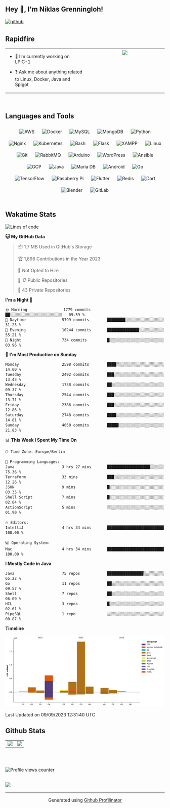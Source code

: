## Hey 👋, I'm Niklas Grenningloh!  
  

<a href="https://github.com/base2code" target="_blank">
<img src=https://img.shields.io/badge/github-%2324292e.svg?&style=for-the-badge&logo=github&logoColor=white alt=github style="margin-bottom: 5px;" />
</a>  
  

<br/>  


## Rapidfire  
<table><tr><td valign="top" width="50%">

- 🌱 I’m currently working on LPIC-1
  

- ❓ Ask me about anything related to Linux, Docker, Java and Spigot  


</td><td valign="top" width="50%">

<div align="center">
<img src="https://rishavanand.github.io/static/images/greetings.gif" align="center" style="width: 100%" />
</div>  


</td></tr></table>  

<br/>  


## Languages and Tools  
<div align="center">  
<img style="margin: 10px" src="https://profilinator.rishav.dev/skills-assets/amazonwebservices-original-wordmark.svg" alt="AWS" height="25" />  
<img style="margin: 10px" src="https://profilinator.rishav.dev/skills-assets/docker-original-wordmark.svg" alt="Docker" height="25" />  
<img style="margin: 10px" src="https://profilinator.rishav.dev/skills-assets/mysql-original-wordmark.svg" alt="MySQL" height="25" />  
<img style="margin: 10px" src="https://profilinator.rishav.dev/skills-assets/mongodb-original-wordmark.svg" alt="MongoDB" height="25" />  
<img style="margin: 10px" src="https://profilinator.rishav.dev/skills-assets/python-original.svg" alt="Python" height="25" />  
<img style="margin: 10px" src="https://profilinator.rishav.dev/skills-assets/nginx-original.svg" alt="Nginx" height="25" />  
<img style="margin: 10px" src="https://profilinator.rishav.dev/skills-assets/kubernetes-icon.svg" alt="Kubernetes" height="25" />  
<img style="margin: 10px" src="https://profilinator.rishav.dev/skills-assets/gnu_bash-icon.svg" alt="Bash" height="25" />  
<img style="margin: 10px" src="https://profilinator.rishav.dev/skills-assets/flask.png" alt="Flask" height="25" />  
<img style="margin: 10px" src="https://profilinator.rishav.dev/skills-assets/xampp.png" alt="XAMPP" height="25" />  
<img style="margin: 10px" src="https://profilinator.rishav.dev/skills-assets/linux-original.svg" alt="Linux" height="25" />  
<img style="margin: 10px" src="https://profilinator.rishav.dev/skills-assets/git-scm-icon.svg" alt="Git" height="25" />  
<img style="margin: 10px" src="https://profilinator.rishav.dev/skills-assets/rabbitmq-icon.svg" alt="RabbitMQ" height="25" />  
<img style="margin: 10px" src="https://profilinator.rishav.dev/skills-assets/arduino.png" alt="Arduino" height="25" />  
<img style="margin: 10px" src="https://profilinator.rishav.dev/skills-assets/wordpress.png" alt="WordPress" height="25" />  
<img style="margin: 10px" src="https://profilinator.rishav.dev/skills-assets/ansible.png" alt="Ansible" height="25" />  
<img style="margin: 10px" src="https://profilinator.rishav.dev/skills-assets/google_cloud-icon.svg" alt="GCP" height="25" />  
<img style="margin: 10px" src="https://profilinator.rishav.dev/skills-assets/java-original-wordmark.svg" alt="Java" height="25" />  
<img style="margin: 10px" src="https://profilinator.rishav.dev/skills-assets/mariadb.png" alt="Maria DB" height="25" />  
<img style="margin: 10px" src="https://profilinator.rishav.dev/skills-assets/android-original-wordmark.svg" alt="Android" height="25" />  
<img style="margin: 10px" src="https://profilinator.rishav.dev/skills-assets/go-original.svg" alt="Go" height="25" />  
<img style="margin: 10px" src="https://profilinator.rishav.dev/skills-assets/tensorflow-icon.svg" alt="TensorFlow" height="25" />  
<img style="margin: 10px" src="https://profilinator.rishav.dev/skills-assets/raspberrypi.png" alt="Raspberry Pi" height="25" />  
<img style="margin: 10px" src="https://profilinator.rishav.dev/skills-assets/flutterio-icon.svg" alt="Flutter" height="25" />  
<img style="margin: 10px" src="https://profilinator.rishav.dev/skills-assets/redis-original-wordmark.svg" alt="Redis" height="25" />  
<img style="margin: 10px" src="https://profilinator.rishav.dev/skills-assets/dartlang-icon.svg" alt="Dart" height="25" />  
<img style="margin: 10px" src="https://profilinator.rishav.dev/skills-assets/blender_community_badge_white.svg" alt="Blender" height="25" />  
<img style="margin: 10px" src="https://profilinator.rishav.dev/skills-assets/gitlab.svg" alt="GitLab" height="25" />  
</div>  

<br/>  

## Wakatime Stats

<!--START_SECTION:waka-->
![Lines of code](https://img.shields.io/badge/From%20Hello%20World%20I%27ve%20Written-3.6%20million%20lines%20of%20code-blue)

**🐱 My GitHub Data** 

> 📦 1.7 MB Used in GitHub's Storage 
 > 
> 🏆 1,896 Contributions in the Year 2023
 > 
> 🚫 Not Opted to Hire
 > 
> 📜 17 Public Repositories 
 > 
> 🔑 43 Private Repositories 
 > 
**I'm a Night 🦉** 

```text
🌞 Morning                1779 commits        ██░░░░░░░░░░░░░░░░░░░░░░░   09.59 % 
🌆 Daytime                5799 commits        ████████░░░░░░░░░░░░░░░░░   31.25 % 
🌃 Evening                10244 commits       ██████████████░░░░░░░░░░░   55.21 % 
🌙 Night                  734 commits         █░░░░░░░░░░░░░░░░░░░░░░░░   03.96 % 
```
📅 **I'm Most Productive on Sunday** 

```text
Monday                   2598 commits        ████░░░░░░░░░░░░░░░░░░░░░   14.00 % 
Tuesday                  2492 commits        ███░░░░░░░░░░░░░░░░░░░░░░   13.43 % 
Wednesday                1738 commits        ██░░░░░░░░░░░░░░░░░░░░░░░   09.37 % 
Thursday                 2544 commits        ███░░░░░░░░░░░░░░░░░░░░░░   13.71 % 
Friday                   2386 commits        ███░░░░░░░░░░░░░░░░░░░░░░   12.86 % 
Saturday                 2748 commits        ████░░░░░░░░░░░░░░░░░░░░░   14.81 % 
Sunday                   4050 commits        █████░░░░░░░░░░░░░░░░░░░░   21.83 % 
```


📊 **This Week I Spent My Time On** 

```text
🕑︎ Time Zone: Europe/Berlin

💬 Programming Languages: 
Java                     3 hrs 27 mins       ███████████████████░░░░░░   75.36 % 
Terraform                33 mins             ███░░░░░░░░░░░░░░░░░░░░░░   12.26 % 
JSON                     9 mins              █░░░░░░░░░░░░░░░░░░░░░░░░   03.35 % 
Shell Script             7 mins              █░░░░░░░░░░░░░░░░░░░░░░░░   02.84 % 
ActionScript             5 mins              ░░░░░░░░░░░░░░░░░░░░░░░░░   01.90 % 

🔥 Editors: 
IntelliJ                 4 hrs 34 mins       █████████████████████████   100.00 % 

💻 Operating System: 
Mac                      4 hrs 34 mins       █████████████████████████   100.00 % 
```

**I Mostly Code in Java** 

```text
Java                     75 repos            ████████████████░░░░░░░░░   65.22 % 
Go                       11 repos            ██░░░░░░░░░░░░░░░░░░░░░░░   09.57 % 
Shell                    7 repos             ██░░░░░░░░░░░░░░░░░░░░░░░   06.09 % 
HCL                      3 repos             █░░░░░░░░░░░░░░░░░░░░░░░░   02.61 % 
PLpgSQL                  1 repo              ░░░░░░░░░░░░░░░░░░░░░░░░░   00.87 % 
```



**Timeline**

![Lines of Code chart](https://raw.githubusercontent.com/base2code/base2code/main/assets/bar_graph.png)


 Last Updated on 09/09/2023 12:31:40 UTC
<!--END_SECTION:waka-->


## Github Stats  
<table><tr><td valign="top" width="50%">

<img src="https://github-readme-stats.vercel.app/api?username=base2code&show_icons=true&count_private=true&hide_border=true" align="left" style="width: 100%" />

</td><td valign="top" width="50%">

<img src="https://github-readme-stats.vercel.app/api/top-langs/?username=base2code&hide_border=true&layout=compact" align="left" style="width: 100%" />

</td></tr></table>  

<br/>  

  

<br/>  

![Profile views counter](https://komarev.com/ghpvc/?username=base2code&&style=flat-square)  
  

<br/>  

<div>
            <a href="https://paypal.me/niklasgrenningloh" target="_blank" style="display: inline-block;">
                <img
                    src="https://img.shields.io/badge/Donate-PayPal-blue.svg?style=flat-square" 
                    align="left"
                />
            </a>
<br />

----
<div align="center">Generated using <a href="https://profilinator.rishav.dev/" target="_blank">Github Profilinator</a></div>
